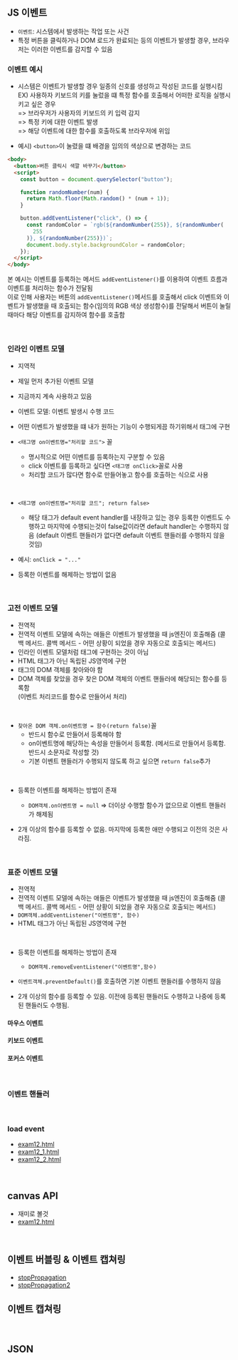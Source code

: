 ## JS 이벤트

- `이벤트`: 시스템에서 발생하는 작업 또는 사건
- 특정 버튼을 클릭하거나 DOM 로드가 완료되는 등의 이벤트가 발생할 경우, 브라우저는 이러한 이벤트를 감지할 수 있음

### 이벤트 예시

- 시스템은 이벤트가 발생할 경우 일종의 신호를 생성하고 작성된 코드를 실행시킴
  <BR>EX) 사용하자 키보드의 키를 눌렀을 떄 특정 함수를 호출해서 어떠한 로직을 실행시키고 싶은 경우
  <BR> => 브라우저가 사용자의 키보드의 키 입력 감지
  <BR> => 특정 키에 대한 이벤트 발생
  <BR> => 해당 이벤트에 대한 함수를 호출하도록 브라우저에 위임

- 예시) `<button>`이 눌렸을 떄 배경을 임의의 색상으로 변경하는 코드

```html
<body>
  <button>버튼 클릭시 색깔 바꾸기</button>
  <script>
    const button = document.querySelector("button");

    function randomNumber(num) {
      return Math.floor(Math.random() * (num + 1));
    }

    button.addEventListener("click", () => {
      const randomColor = `rgb(${randomNumber(255)}, ${randomNumber(
        255
      )}, ${randomNumber(255)})`;
      document.body.style.backgroundColor = randomColor;
    });
  </script>
</body>
```

본 예시는 이벤트를 등록하는 메서드 `addEventListener()`를 이용하여 이벤트 흐름과 이벤트를 처리하는 함수가 전달됨
<br>
이로 인해 사용자는 버튼의 `addEventListener()`메서드를 호출해서 click 이벤트와 이벤트가 발생했을 때 호출되는 함수(임의의 RGB 색상 생성함수)를 전달해서 버튼이 눌릴 때마다 해당 이벤트를 감지하여 함수를 호출함

<br>

### 인라인 이벤트 모델

- 지역적
- 제일 먼저 추가된 이벤트 모델
- 지금까지 계속 사용하고 있음
- 이벤트 모델: 이벤트 발생시 수행 코드

- 어떤 이벤트가 발생했을 떄 내가 원하는 기능이 수행되게끔 하기위해서 태그에 구현
- `<태그명 on이벤트명="처리할 코드">` 꼴

  - 명시적으로 어떤 이벤트를 등록하는지 구분할 수 있음
  - click 이벤트를 등록하고 싶다면 `<태그명 onClick>`꼴로 사용
  - 처리할 코드가 많다면 함수로 만들어놓고 함수를 호출하는 식으로 사용

<br>

- `<태그명 on이벤트명="처리할 코드"; return false>`

  - 해당 태그가 default event handler를 내장하고 있는 경우 등록한 이벤트도 수행하고 마지막에 수행되는것이 false값이라면 default handler는 수행하지 않음 (default 이벤트 핸들러가 없다면 default 이벤트 핸들러를 수행하지 않을 것임)

- 예시: `onClick = "..." `

- 등록한 이벤트를 해제하는 방법이 없음

<br>

### 고전 이벤트 모델

- 전역적
- 전역적 이벤트 모델에 속하는 애들은 이벤트가 발생했을 때 js엔진이 호출해줌 (콜백 메서드. 콜백 메서드 - 어떤 상황이 되었을 경우 자동으로 호출되는 메서드)
- 인라인 이벤트 모델처럼 태그에 구현하는 것이 아님
- HTML 태그가 아닌 독립된 JS영역에 구현
- 태그의 DOM 객체를 찾아와야 함
- DOM 객체를 찾았을 경우 찾은 DOM 객체의 이벤트 핸들러에 해당되는 함수를 등록함
  <BR> (이벤트 처리코드를 함수로 만들어서 처리)

<br>

- `찾아온 DOM 객체.on이벤트명 = 함수(return false)`꼴
  - 반드시 함수로 만들어서 등록해야 함
  - on이벤트명에 해당하는 속성을 만들어서 등록함. (메서드로 만들어서 등록함. 반드시 소문자로 작성할 것)
  - 기본 이벤트 핸들러가 수행되지 않도록 하고 싶으면 `return false`추가

<br>

- 등록한 이벤트를 해제하는 방법이 존재

  - `DOM객체.on이벤트명 = null` => 더이상 수행할 함수가 없으므로 이벤트 핸들러가 해제됨

- 2개 이상의 함수를 등록할 수 없음. 마지막에 등록한 애만 수행되고 이전의 것은 사라짐.

<br>

### 표준 이벤트 모델

- 전역적
- 전역적 이벤트 모델에 속하는 애들은 이벤트가 발생했을 때 js엔진이 호출해줌 (콜백 메서드. 콜백 메서드 - 어떤 상황이 되었을 경우 자동으로 호출되는 메서드)
- `DOM객체.addEventListener("이벤트명", 함수)`
- HTML 태그가 아닌 독립된 JS영역에 구현

<br>

- 등록한 이벤트를 해제하는 방법이 존재

  - `DOM객체.removeEventListener("이벤트명",함수)`

- `이벤트객체.preventDefault()`를 호출하면 기본 이벤트 핸들러를 수행하지 않음

- 2개 이상의 함수를 등록할 수 있음. 이전에 등록된 핸들러도 수행하고 나중에 등록된 핸들러도 수행됨.

#### 마우스 이벤트

#### 키보드 이벤트

#### 포커스 이벤트

<br>

### 이벤트 핸들러



<br>

### load event

- [exam12.html](./exam12.html)
- [exam12_1.html](./exam12_1.html)
- [exam12_2.html](./exam12_2.html)

<br>


## canvas API

- 재미로 볼것
- [exam12.html](./exam14.html)


<br>


## 이벤트 버블링 & 이벤트 캡쳐링

- [stopPropagation](https://developer.mozilla.org/en-US/docs/Web/API/Event/stopPropagation)
- [stopPropagation2](https://www.w3schools.com/jsref/event_stoppropagation.asp)




## 이벤트 캡쳐링


<br>

## JSON

